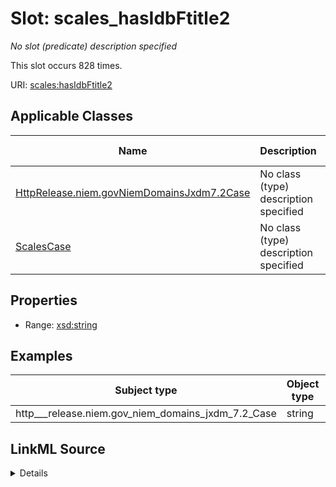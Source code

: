 

# Slot: scales_hasIdbFtitle2


_No slot (predicate) description specified_






This slot occurs 828 times.


URI: [scales:hasIdbFtitle2](http://schemas.scales-okn.org/rdf/scales#hasIdbFtitle2)



<!-- no inheritance hierarchy -->





## Applicable Classes

| Name | Description | Modifies Slot |
| --- | --- | --- |
| [HttpRelease.niem.govNiemDomainsJxdm7.2Case](../classes/HttpRelease.niem.govNiemDomainsJxdm7.2Case.md) | No class (type) description specified |  yes  |
| [ScalesCase](../classes/ScalesCase.md) | No class (type) description specified |  no  |







## Properties

* Range: [xsd:string](http://www.w3.org/2001/XMLSchema#string)






## Examples

| Subject type | Object type | Example subject | Example object | Occurrences |
| --- | --- | --- | --- | --- |
| http___release.niem.gov_niem_domains_jxdm_7.2_Case | string | scales:CriminalCase | -8 | 828 |




## LinkML Source

<details>

```yaml
name: scales_hasIdbFtitle2
annotations:
  count:
    tag: count
    value: 828
description: No slot (predicate) description specified
examples:
- object:
    example_object: '-8'
    example_object_type: string
    example_predicate: scales:hasIdbFtitle2
    example_subject: scales:CriminalCase
    example_subject_type: http___release.niem.gov_niem_domains_jxdm_7.2_Case
from_schema: scales-kg
rank: 1000
slot_uri: scales:hasIdbFtitle2
alias: scales_hasIdbFtitle2
domain_of:
- http___release.niem.gov_niem_domains_jxdm_7.2_Case
- scales_Case
range: string

```
</details>